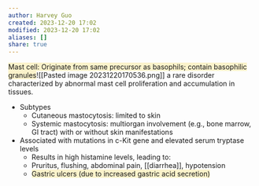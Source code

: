 ```yaml
---
author: Harvey Guo
created: 2023-12-20 17:02
modified: 2023-12-20 17:02
aliases: []
share: true
---
```

<span style="background:rgba(240, 200, 0, 0.2)">Mast cell: Originate from same precursor as basophils; contain basophilic granules</span>![[Pasted image 20231220170536.png]]
a rare disorder characterized by abnormal mast cell proliferation and accumulation in tissues.
- Subtypes
	- Cutaneous mastocytosis: limited to skin
	- Systemic mastocytosis: multiorgan involvement (e.g., bone marrow, GI tract) with or without skin manifestations
- Associated with mutations in c-Kit gene and elevated serum tryptase levels
	- Results in high histamine levels, leading to:
	- Pruritus, flushing, abdominal pain, [[diarrhea]], hypotension
	- <span style="background:rgba(240, 200, 0, 0.2)">Gastric ulcers (due to increased gastric acid secretion)</span>
